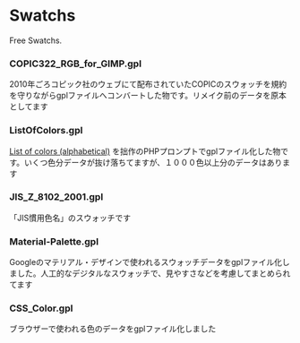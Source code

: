 # Swatchs
Free Swatchs.

### COPIC322_RGB_for_GIMP.gpl

2010年ごろコピック社のウェブにて配布されていたCOPICのスウォッチを規約を守りながらgplファイルへコンバートした物です。リメイク前のデータを原本としてます

### ListOfColors.gpl

[List of colors (alphabetical)](https://en.wikipedia.org/wiki/List_of_colors_(alphabetical)) を拙作のPHPプロンプトでgplファイル化した物です。いくつ色分データが抜け落ちてますが、１０００色以上分のデータはあります

### JIS_Z_8102_2001.gpl

「JIS慣用色名」のスウォッチです

### Material-Palette.gpl

Googleのマテリアル・デザインで使われるスウォッチデータをgplファイル化しました。人工的なデジタルなスウォッチで、見やすさなどを考慮してまとめられてます

### CSS_Color.gpl

ブラウザーで使われる色のデータをgplファイル化しました

